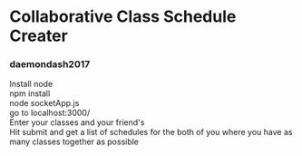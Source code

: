 # Collaborative Class Schedule Creater  
### daemondash2017  
  
Install node  
npm install  
node socketApp.js  
go to localhost:3000/  
Enter your classes and your friend's  
Hit submit and get a list of schedules for the both of you where you have as many classes together as possible


